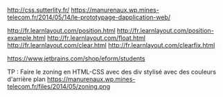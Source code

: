 http://css.sutterlity.fr/
https://manurenaux.wp.mines-telecom.fr/2014/05/14/le-prototypage-dapplication-web/


http://fr.learnlayout.com/position.html
http://fr.learnlayout.com/position-example.html
http://fr.learnlayout.com/float.html
http://fr.learnlayout.com/clear.html
http://fr.learnlayout.com/clearfix.html




https://www.jetbrains.com/shop/eform/students


TP :
    Faire le zoning en HTML-CSS avec des div stylisé avec des couleurs d'arrière plan
    	https://manurenaux.wp.mines-telecom.fr/files/2014/05/zoning.png
